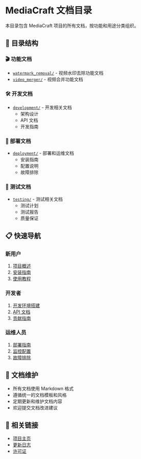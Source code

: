 # MediaCraft 文档目录

本目录包含 MediaCraft 项目的所有文档，按功能和用途分类组织。

## 📁 目录结构

### 🎬 功能文档
- [`watermark_removal/`](./watermark_removal/) - 视频水印去除功能文档
- [`video_merger/`](./video_merger/) - 视频合并功能文档

### 🛠️ 开发文档
- [`development/`](./development/) - 开发相关文档
  - 架构设计
  - API 文档
  - 开发指南

### 🚀 部署文档
- [`deployment/`](./deployment/) - 部署和运维文档
  - 安装指南
  - 配置说明
  - 故障排除

### 🧪 测试文档
- [`testing/`](./testing/) - 测试相关文档
  - 测试计划
  - 测试报告
  - 质量保证

## 📋 快速导航

### 新用户
1. [项目概述](../README.md)
2. [安装指南](./deployment/INSTALLATION.md)
3. [使用教程](./USER_GUIDE.md)

### 开发者
1. [开发环境搭建](./development/DEVELOPMENT_SETUP.md)
2. [API 文档](./development/API_REFERENCE.md)
3. [贡献指南](./development/CONTRIBUTING.md)

### 运维人员
1. [部署指南](./deployment/DEPLOYMENT_GUIDE.md)
2. [监控配置](./deployment/MONITORING.md)
3. [故障排除](./deployment/TROUBLESHOOTING.md)

## 📝 文档维护

- 所有文档使用 Markdown 格式
- 遵循统一的文档模板和风格
- 定期更新和维护文档内容
- 欢迎提交文档改进建议

## 🔗 相关链接

- [项目主页](../README.md)
- [更新日志](../CHANGELOG.md)
- [许可证](../LICENSE)